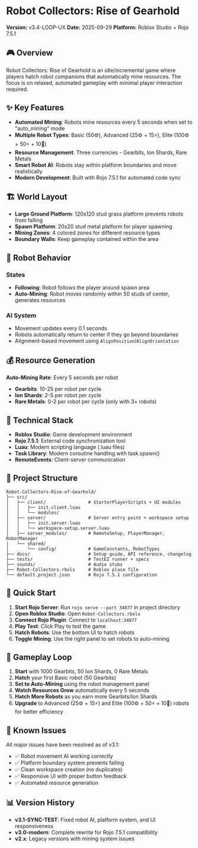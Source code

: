 # Robot Collectors: Rise of Gearhold

**Version:** v3.4-LOOP-UX
**Date:** 2025-09-29
**Platform:** Roblox Studio + Rojo 7.5.1

## 🎮 Overview

Robot Collectors: Rise of Gearhold is an idle/incremental game where players hatch robot companions that automatically mine resources. The focus is on relaxed, automated gameplay with minimal player interaction required.

## ✨ Key Features

- **Automated Mining**: Robots mine resources every 5 seconds when set to "auto_mining" mode
- **Multiple Robot Types**: Basic (50⚙️), Advanced (25⚙️ + 15⚡), Elite (100⚙️ + 50⚡ + 10🥇)
- **Resource Management**: Three currencies - Gearbits, Ion Shards, Rare Metals
- **Smart Robot AI**: Robots stay within platform boundaries and move realistically
- **Modern Development**: Built with Rojo 7.5.1 for automated code sync

## 🏗️ World Layout

- **Large Ground Platform**: 120x120 stud grass platform prevents robots from falling
- **Spawn Platform**: 20x20 stud metal platform for player spawning
- **Mining Zones**: 4 colored zones for different resource types
- **Boundary Walls**: Keep gameplay contained within the area

## 🤖 Robot Behavior

### States
- **Following**: Robot follows the player around spawn area
- **Auto-Mining**: Robot moves randomly within 50 studs of center, generates resources

### AI System
- Movement updates every 0.1 seconds
- Robots automatically return to center if they go beyond boundaries
- Alignment-based movement using `AlignPosition`/`AlignOrientation`

## 💰 Resource Generation

**Auto-Mining Rate**: Every 5 seconds per robot
- **Gearbits**: 10-25 per robot per cycle
- **Ion Shards**: 2-5 per robot per cycle
- **Rare Metals**: 0-2 per robot per cycle (only with 3+ robots)

## 🔧 Technical Stack

- **Roblox Studio**: Game development environment
- **Rojo 7.5.1**: External code synchronization tool
- **Luau**: Modern scripting language (.luau files)
- **Task Library**: Modern coroutine handling with task.spawn()
- **RemoteEvents**: Client-server communication

## 📁 Project Structure

```
Robot-Collectors-Rise-of-Gearhold/
├── src/
│   ├── client/                # StarterPlayerScripts + UI modules
│   │   ├── init.client.luau
│   │   └── modules/
│   ├── server/                # Server entry point + workspace setup
│   │   ├── init.server.luau
│   │   └── workspace-setup.server.luau
│   ├── server_modules/        # RemoteSetup, PlayerManager, RobotManager
│   └── shared/
│       └── config/            # GameConstants, RobotTypes
├── docs/                      # Setup guide, API reference, changelog
├── tests/                     # TestEZ runner + specs
├── sounds/                    # Audio stubs
├── Robot-Collectors.rbxlx     # Roblox place file
└── default.project.json       # Rojo 7.5.1 configuration
```

## 🚀 Quick Start

1. **Start Rojo Server**: Run `rojo serve --port 34877` in project directory
2. **Open Roblox Studio**: Open `Robot-Collectors.rbxlx`
3. **Connect Rojo Plugin**: Connect to `localhost:34877`
4. **Play Test**: Click Play to test the game
5. **Hatch Robots**: Use the bottom UI to hatch robots
6. **Toggle Mining**: Use the right panel to set robots to auto-mining

## 🎯 Gameplay Loop

1. **Start** with 1000 Gearbits, 50 Ion Shards, 0 Rare Metals
2. **Hatch** your first Basic robot (50 Gearbits)
3. **Set to Auto-Mining** using the robot management panel
4. **Watch Resources Grow** automatically every 5 seconds
5. **Hatch More Robots** as you earn more Gearbits/Ion Shards
6. **Upgrade** to Advanced (25⚙️ + 15⚡) and Elite (100⚙️ + 50⚡ + 10🥇) robots for better efficiency

## 🐛 Known Issues

All major issues have been resolved as of v3.1:
- ✅ Robot movement AI working correctly
- ✅ Platform boundary system prevents falling
- ✅ Clean workspace creation (no duplicates)
- ✅ Responsive UI with proper button feedback
- ✅ Automated resource generation

## 📊 Version History

- **v3.1-SYNC-TEST**: Fixed robot AI, platform system, and UI responsiveness
- **v3.0-modern**: Complete rewrite for Rojo 7.5.1 compatibility
- **v2.x**: Legacy versions with mining system issues
